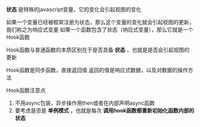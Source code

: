 **状态** 是特殊的javascript变量，它的变化会引起视图的变化 

如果一个变量已经被框架注册为状态，那么这个变量的变化就会引起视图的更新，我们称之为响应式变量 
如果一个函数包含了状态（响应式变量），那么它就是一个Hook函数 

Hook函数与普通函数的本质区别在于是否具备 **状态** ，也就是是否会引起视图的更新 

Hook函数是同步函数，直接返回值 返回的值是响应式数据，以及对数据的操作方法 

Hook函数注意点 
1. 不用async包装，异步操作用then或者在内部声明async函数 
2. 要考虑是否是 **单例模式** ，也就是每次 **调用hook函数都重新初始化函数内部的状态**